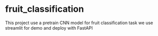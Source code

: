 # fruit_classification
This project use a pretrain CNN model for fruit classification task
we use streamlit for demo and deploy with FastAPI
